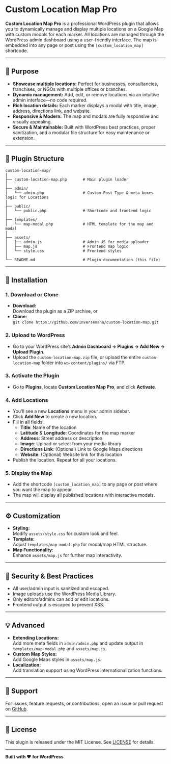 # Custom Location Map Pro

**Custom Location Map Pro** is a professional WordPress plugin that allows you to dynamically manage and display multiple locations on a Google Map with custom modals for each marker. All locations are managed through the WordPress admin dashboard using a user-friendly interface. The map is embedded into any page or post using the `[custom_location_map]` shortcode.

---

## 🎯 Purpose

- **Showcase multiple locations:** Perfect for businesses, consultancies, franchises, or NGOs with multiple offices or branches.
- **Dynamic management:** Add, edit, or remove locations via an intuitive admin interface—no code required.
- **Rich location details:** Each marker displays a modal with title, image, address, directions link, and website.
- **Responsive & Modern:** The map and modals are fully responsive and visually appealing.
- **Secure & Maintainable:** Built with WordPress best practices, proper sanitization, and a modular file structure for easy maintenance or extension.

---

## 📁 Plugin Structure

```
custom-location-map/
│
├── custom-location-map.php       # Main plugin loader
│
├── admin/
│   └── admin.php                 # Custom Post Type & meta boxes logic for Locations
│
├── public/
│   └── public.php                # Shortcode and frontend logic
│
├── templates/
│   └── map-modal.php             # HTML template for the map and modal
│
├── assets/
│   ├── admin.js                  # Admin JS for media uploader
│   ├── map.js                    # Frontend map logic
│   └── style.css                 # Frontend styles
│
└── README.md                     # Plugin documentation (this file)
```

---

## 🚀 Installation

### 1. Download or Clone

- **Download:**  
  Download the plugin as a ZIP archive, or
- **Clone:**  
  `git clone https://github.com/inversemaha/custom-location-map.git`

### 2. Upload to WordPress

- Go to your WordPress site’s **Admin Dashboard → Plugins → Add New → Upload Plugin**.
- Upload the `custom-location-map.zip` file, or upload the entire `custom-location-map` folder into `wp-content/plugins/` via FTP.

### 3. Activate the Plugin

- Go to **Plugins**, locate **Custom Location Map Pro**, and click **Activate**.

### 4. Add Locations

- You’ll see a new **Locations** menu in your admin sidebar.
- Click **Add New** to create a new location.
- Fill in all fields:
    - **Title**: Name of the location
    - **Latitude** & **Longitude**: Coordinates for the map marker
    - **Address**: Street address or description
    - **Image**: Upload or select from your media library
    - **Directions Link**: (Optional) Link to Google Maps directions
    - **Website**: (Optional) Website link for this location
- Publish the location. Repeat for all your locations.

### 5. Display the Map

- Add the shortcode `[custom_location_map]` to any page or post where you want the map to appear.
- The map will display all published locations with interactive modals.

---

## ⚙️ Customization

- **Styling:**  
  Modify `assets/style.css` for custom look and feel.
- **Template:**  
  Adjust `templates/map-modal.php` for modal/map HTML structure.
- **Map Functionality:**  
  Enhance `assets/map.js` for further map interactivity.

---

## 🔐 Security & Best Practices

- All user/admin input is sanitized and escaped.
- Image uploads use the WordPress Media Library.
- Only editors/admins can add or edit locations.
- Frontend output is escaped to prevent XSS.

---

## 💡 Advanced

- **Extending Locations:**  
  Add more meta fields in `admin/admin.php` and update output in `templates/map-modal.php` and `assets/map.js`.
- **Custom Map Styles:**  
  Add Google Maps styles in `assets/map.js`.
- **Localization:**  
  Add translation support using WordPress internationalization functions.

---

## 📢 Support

For issues, feature requests, or contributions, open an issue or pull request on [GitHub](https://github.com/inversemaha/custom-location-map).

---

## 📜 License

This plugin is released under the MIT License. See [LICENSE](LICENSE) for details.

---

**Built with ❤️ for WordPress**
